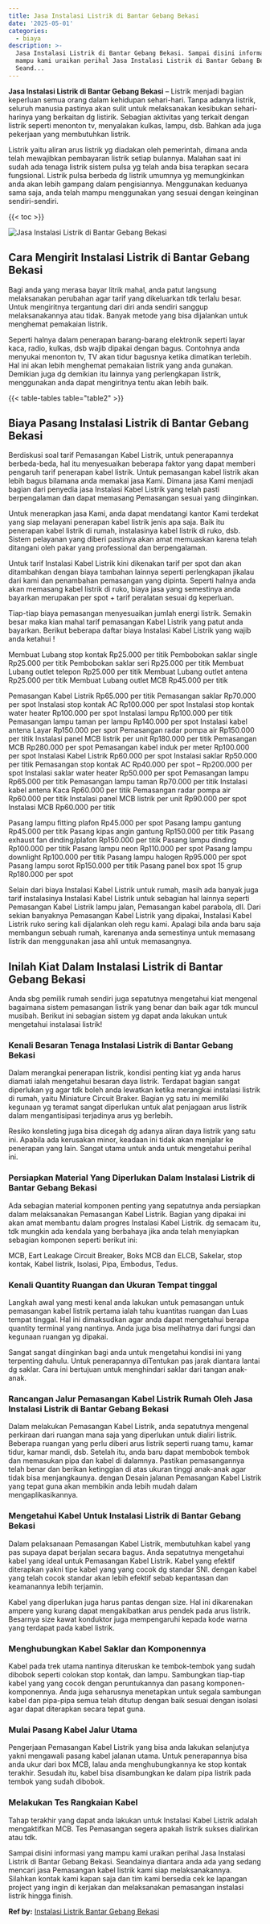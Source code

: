 ```yaml
---
title: Jasa Instalasi Listrik di Bantar Gebang Bekasi
date: '2025-05-01'
categories:
  - biaya
description: >-
  Jasa Instalasi Listrik di Bantar Gebang Bekasi. Sampai disini informasi yang
  mampu kami uraikan perihal Jasa Instalasi Listrik di Bantar Gebang Bekasi.
  Seand...
---
```


**Jasa Instalasi Listrik di Bantar Gebang Bekasi** – Listrik menjadi bagian keperluan semua orang dalam kehidupan sehari-hari. Tanpa adanya listrik, seluruh manusia pastinya akan sulit untuk melaksanakan kesibukan sehari-harinya yang berkaitan dg listirik. Sebagian aktivitas yang terkait dengan listrik seperti menonton tv, menyalakan kulkas, lampu, dsb. Bahkan ada juga pekerjaan yang membutuhkan listrik.

Listrik yaitu aliran arus listrik yg diadakan oleh pemerintah, dimana anda telah mewajibkan pembayaran listrik setiap bulannya. Malahan saat ini sudah ada tenaga listrik sistem pulsa yg telah anda bisa terapkan secara fungsional. Listrik pulsa berbeda dg listrik umumnya yg memungkinkan anda akan lebih gampang dalam pengisiannya. Menggunakan keduanya sama saja, anda telah mampu menggunakan yang sesuai dengan keinginan sendiri-sendiri.

{{< toc >}}

![Jasa Instalasi Listrik di Bantar Gebang Bekasi](/images/instalasi-listrik-murah06.png)

## Cara Mengirit Instalasi Listrik di Bantar Gebang Bekasi

Bagi anda yang merasa bayar litrik mahal, anda patut langsung melaksanakan perubahan agar tarif yang dikeluarkan tdk terlalu besar. Untuk mengiritnya tergantung dari diri anda sendiri sanggup melaksanakannya atau tidak. Banyak metode yang bisa dijalankan untuk menghemat pemakaian listrik.

Seperti halnya dalam penerapan barang-barang elektronik seperti layar kaca, radio, kulkas, dsb wajib dipakai dengan bagus. Contohnya anda menyukai menonton tv, TV akan tidur bagusnya ketika dimatikan terlebih. Hal ini akan lebih menghemat pemakaian listrik yang anda gunakan. Demikian juga dg demikian itu lainnya yang perlengkapan listrik, menggunakan anda dapat mengiritnya tentu akan lebih baik.

{{< table-tables table="table2" >}}

## Biaya Pasang Instalasi Listrik di Bantar Gebang Bekasi

Berdiskusi soal tarif Pemasangan Kabel Listrik, untuk penerapannya berbeda-beda, hal itu menyesuaikan beberapa faktor yang dapat memberi pengaruh tarif penerapan kabel listrik. Untuk pemasangan kabel listrik akan lebih bagus bilamana anda memakai jasa Kami. Dimana jasa Kami menjadi bagian dari penyedia jasa Instalasi Kabel Listrik yang telah pasti berpengalaman dan dapat memasang Pemasangan sesuai yang diinginkan.

Untuk menerapkan jasa Kami, anda dapat mendatangi kantor Kami terdekat yang siap melayani penerapan kabel listrik jenis apa saja. Baik itu penerapan kabel listrik di rumah, instalasinya kabel listrik di ruko, dsb. Sistem pelayanan yang diberi pastinya akan amat memuaskan karena telah ditangani oleh pakar yang professional dan berpengalaman.

Untuk tarif Instalasi Kabel Listrik kini dikenakan tarif per spot dan akan ditambahkan dengan biaya tambahan lainnya seperti perlengkapan jikalau dari kami dan penambahan pemasangan yang dipinta. Seperti halnya anda akan memasang kabel listrik di ruko, biaya jasa yang semestinya anda bayarkan merupakan per spot + tarif peralatan sesuai dg keperluan.

Tiap-tiap biaya pemasangan menyesuaikan jumlah energi listrik. Semakin besar maka kian mahal tarif pemasangan Kabel Listrik yang patut anda bayarkan. Berikut beberapa daftar biaya Instalasi Kabel Listrik yang wajib anda ketahui !

Membuat Lubang stop kontak Rp25.000 per titik Pembobokan saklar single Rp25.000 per titik Pembobokan saklar seri Rp25.000 per titik Membuat Lubang outlet telepon Rp25.000 per titik Membuat Lubang outlet antena Rp25.000 per titik Membuat Lubang outlet MCB Rp45.000 per titik

Pemasangan Kabel Listrik Rp65.000 per titik Pemasangan saklar Rp70.000 per spot Instalasi stop kontak AC Rp100.000 per spot Instalasi stop kontak water heater Rp100.000 per spot Instalasi lampu Rp100.000 per titik Pemasangan lampu taman per lampu Rp140.000 per spot Instalasi kabel antena Layar Rp150.000 per spot Pemasangan radar pompa air Rp150.000 per titik Instalasi panel MCB listrik per unit Rp180.000 per titik Pemasangan MCB Rp280.000 per spot Pemasangan kabel induk per meter Rp100.000 per spot Instalasi Kabel Listrik Rp60.000 per spot Instalasi saklar Rp50.000 per titik Pemasangan stop kontak AC Rp40.000 per spot – Rp200.000 per spot Instalasi saklar water heater Rp50.000 per spot Pemasangan lampu Rp65.000 per titik Pemasangan lampu taman Rp70.000 per titik Instalasi kabel antena Kaca Rp60.000 per titik Pemasangan radar pompa air Rp60.000 per titik Instalasi panel MCB listrik per unit Rp90.000 per spot Instalasi MCB Rp60.000 per titik

Pasang lampu fitting plafon Rp45.000 per spot Pasang lampu gantung Rp45.000 per titik Pasang kipas angin gantung Rp150.000 per titik Pasang exhaust fan dinding/plafon Rp150.000 per titik Pasang lampu dinding Rp100.000 per titik Pasang lampu neon Rp110.000 per spot Pasang lampu downlight Rp100.000 per titik Pasang lampu halogen Rp95.000 per spot Pasang lampu sorot Rp150.000 per titik Pasang panel box spot 15 grup Rp180.000 per spot

Selain dari biaya Instalasi Kabel Listrik untuk rumah, masih ada banyak juga tarif instalasinya Instalasi Kabel Listrik untuk sebagian hal lainnya seperti Pemasangan Kabel Listrik lampu jalan, Pemasangan kabel parabola, dll. Dari sekian banyaknya Pemasangan Kabel Listrik yang dipakai, Instalasi Kabel Listrik ruko sering kali dijalankan oleh regu kami. Apalagi bila anda baru saja membangun sebuah rumah, karenanya anda semestinya untuk memasang listrik dan menggunakan jasa ahli untuk memasangnya.

## Inilah Kiat Dalam Instalasi Listrik di Bantar Gebang Bekasi


Anda sbg pemilik rumah sendiri juga sepatutnya mengetahui kiat mengenal bagaimana sistem pemasangan listrik yang benar dan baik agar tdk muncul musibah. Berikut ini sebagian sistem yg dapat anda lakukan untuk mengetahui instalasai listrik!

### Kenali Besaran Tenaga Instalasi Listrik di Bantar Gebang Bekasi

Dalam merangkai penerapan listrik, kondisi penting kiat yg anda harus diamati ialah mengetahui besaran daya listrik. Terdapat bagian sangat diperlukan yg agar tdk boleh anda lewatkan ketika merangkai instalasi listrik di rumah, yaitu Miniature Circuit Braker. Bagian yg satu ini memiliki kegunaan yg teramat sangat diperlukan untuk alat penjagaan arus listrik dalam mengantisipasi terjadinya arus yg berlebih.

Resiko konsleting juga bisa dicegah dg adanya aliran daya listrik yang satu ini. Apabila ada kerusakan minor, keadaan ini tidak akan menjalar ke penerapan yang lain. Sangat utama untuk anda untuk mengetahui perihal ini.

### Persiapkan Material Yang Diperlukan Dalam Instalasi Listrik di Bantar Gebang Bekasi

Ada sebagian material komponen penting yang sepatutnya anda persiapkan dalam melaksanakan Pemasangan Kabel Listrik. Bagian yang dipakai ini akan amat membantu dalam progres Instalasi Kabel Listrik. dg semacam itu, tdk mungkin ada kendala yang berbahaya jika anda telah menyiapkan sebagian komponen seperti berikut ini:

MCB, Eart Leakage Circuit Breaker, Boks MCB dan ELCB, Sakelar, stop kontak, Kabel listrik, Isolasi, Pipa, Embodus, Tedus.

### Kenali Quantity Ruangan dan Ukuran Tempat tinggal

Langkah awal yang mesti kenal anda lakukan untuk pemasangan untuk pemasangan kabel listrik pertama ialah tahu kuantitas ruangan dan Luas tempat tinggal. Hal ini dimaksudkan agar anda dapat mengetahui berapa quantity terminal yang nantinya. Anda juga bisa melihatnya dari fungsi dan kegunaan ruangan yg dipakai.

Sangat sangat diinginkan bagi anda untuk mengetahui kondisi ini yang terpenting dahulu. Untuk penerapannya diTentukan pas jarak diantara lantai dg saklar. Cara ini bertujuan untuk menghindari saklar dari tangan anak-anak.

### Rancangan Jalur Pemasangan Kabel Listrik Rumah Oleh Jasa Instalasi Listrik di Bantar Gebang Bekasi

Dalam melakukan Pemasangan Kabel Listrik, anda sepatutnya mengenal perkiraan dari ruangan mana saja yang diperlukan untuk dialiri listrik. Beberapa ruangan yang perlu diberi arus listrik seperti ruang tamu, kamar tidur, kamar mandi, dsb. Setelah itu, anda baru dapat membobok tembok dan memasukan pipa dan kabel di dalamnya. Pastikan pemasangannya telah benar dan berikan ketinggian di atas ukuran tinggi anak-anak agar tidak bisa menjangkaunya. dengan Desain jalanan Pemasangan Kabel Listrik yang tepat guna akan membikin anda lebih mudah dalam mengaplikasikannya.

### Mengetahui Kabel Untuk Instalasi Listrik di Bantar Gebang Bekasi

Dalam pelaksanaan Pemasangan Kabel Listrik, membutuhkan kabel yang pas supaya dapat berjalan secara bagus. Anda sepatutnya mengetahui kabel yang ideal untuk Pemasangan Kabel Listrik. Kabel yang efektif diterapkan yakni tipe kabel yang yang cocok dg standar SNI. dengan kabel yang telah cocok standar akan lebih efektif sebab kepantasan dan keamanannya lebih terjamin.

Kabel yang diperlukan juga harus pantas dengan size. Hal ini dikarenakan ampere yang kurang dapat mengakibatkan arus pendek pada arus listrik. Besarnya size kawat konduktor juga mempengaruhi kepada kode warna yang terdapat pada kabel listrik.

### Menghubungkan Kabel Saklar dan Komponennya

Kabel pada trek utama nantinya diteruskan ke tembok-tembok yang sudah dibobok seperti colokan stop kontak, dan lampu. Sambungkan tiap-tiap kabel yang yang cocok dengan peruntukannya dan pasang komponen-komponennya. Anda juga seharusnya menetapkan untuk segala sambungan kabel dan pipa-pipa semua telah ditutup dengan baik sesuai dengan isolasi agar dapat diterapkan secara tepat guna.

### Mulai Pasang Kabel Jalur Utama

Pengerjaan Pemasangan Kabel Listrik yang bisa anda lakukan selanjutya yakni mengawali pasang kabel jalanan utama. Untuk penerapannya bisa anda ukur dari box MCB, lalau anda menghubungkannya ke stop kontak terakhir. Sesudah itu, kabel bisa disambungkan ke dalam pipa listrik pada tembok yang sudah dibobok.

### Melakukan Tes Rangkaian Kabel

Tahap terakhir yang dapat anda lakukan untuk Instalasi Kabel Listrik adalah mengaktifkan MCB. Tes Pemasangan segera apakah listrik sukses dialirkan atau tdk.

Sampai disini informasi yang mampu kami uraikan perihal Jasa Instalasi Listrik di Bantar Gebang Bekasi. Seandainya diantara anda ada yang sedang mencari jasa Pemasangan kabel listrik kami siap melaksanakannya. Silahkan kontak kami kapan saja dan tim kami bersedia cek ke lapangan project yang ingin di kerjakan dan melaksanakan pemasangan instalasi listrik hingga finish.

**Ref by:** [Instalasi Listrik Bantar Gebang Bekasi](https://id.wikipedia.org/wiki/Instalasi)
